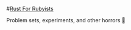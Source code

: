 #[Rust For Rubyists](http://www.rustforrubyists.com/)

Problem sets, experiments, and other horrors :herb:
